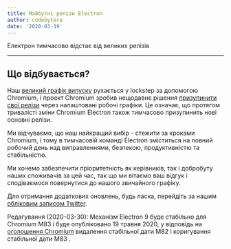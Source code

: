 ```yaml
---
title: Майбутні релізи Electron
author: codebytere
date: '2020-03-19'
---
```


Електрон тимчасово відстає від великих релізів

---

## Що відбувається?

Наш [великий графік випуску](https://www.electronjs.org/blog/12-week-cadence) рухається у lockstep за допомогою Chromium, і проект Chromium зробив нещодавнє рішення [призупинити свої релізи](https://blog.chromium.org/2020/03/upcoming-chrome-releases.html) через налаштовані робочі графіки. Це означає, що протягом тривалісті зміни Chromium Electron також тимчасово призупинить нові основні релізи.

Ми відчуваємо, що наш найкращий вибір - стежити за кроками Chromium, і тому в тимчасовій команді Electron зміститься на повний робочий день над виправленнями, безпекою, продуктивністю та стабільністю.

Ми хочемо забезпечити пріоритетність як керівників, так і добробуту наших споживачів за цей час, так що ми вітаємо ваш відгук і сподіваємося повернутися до нашого звичайного графіку.

Для отримання додаткових оновлень, будь ласка, перейдіть за нашим [обліковим записом Twitter](https://twitter.com/electronjs).

Редагування (2020-03-30): Механізм Electron 9 буде стабільно для Chromium M83 і буде опубліковано 19 травня 2020, у відповідь на [оголошення Chromium](https://chromereleases.googleblog.com/2020/03/chrome-and-chrome-os-release-updates.html) видалення стабільної дати M82 і коригування стабільної дати M83 .
